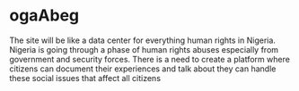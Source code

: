 # ogaAbeg
The site will be like a data center for everything human rights in Nigeria. Nigeria is going through a phase of human rights abuses especially from government and security forces. There is a need to create a platform where citizens can document their experiences and talk about they can handle these social issues that affect all citizens
